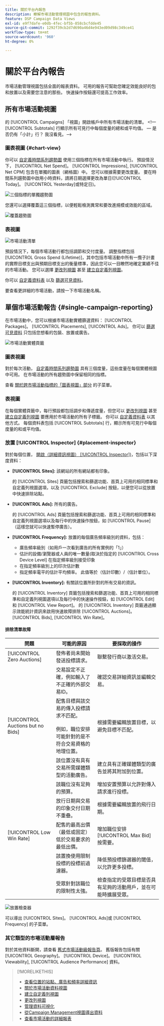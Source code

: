 ```yaml
---
title: 關於平台內報告
description: 瞭解市場活動管理視圖中包含的報告資料。
feature: DSP Campaign Data Views
exl-id: e9f7dafe-e0db-4fec-bf5b-858cbcfdde45
source-git-commit: 1292f39cb2d7d690a46d4e943ed09d98c349ce41
workflow-type: tm+mt
source-wordcount: '960'
ht-degree: 0%

---
```


# 關於平台內報告

<!-- rename "About Performance Reports in Campaign Management Views?" -->
市場活動管理視圖包括全面的報表資料。 可用的報告可幫助您確定效能良好的包和放置以及需要您注意的那些。 快速操作按鈕還可提高工作效率。

## 所有市場活動視圖

的 [!UICONTROL Campaigns] 「視圖」開啟帳戶中所有市場活動的清單。 &lt;!— [!UICONTROL Subtotals] 行顯示所有可見行中每個度量的總和或平均值。  — 是否仍有「小計」行？ 我沒看見。—>

### 圖表視圖 {#chart-view}

你可以 [自定義時間系列趨勢圖](campaign-data-visualization-manage.md) 使用三個指標在所有市場活動中執行。 預設情況下， [!UICONTROL Net Spend]。 [!UICONTROL Impressions], [!UICONTROL Net CPM] 包含在單獨的圖表（網格圖）中。 您可以根據需要更改度量。 要在時間系列趨勢圖中啟用小時資料，請將日期選擇更改為單日([!UICONTROL Today]。 [!UICONTROL Yesterday]或特定日)。

![三個指標的單獨趨勢圖](/help/dsp/assets/trend-chart-separate.png)

您還可以選擇覆蓋這三個指標，以便輕鬆檢測異常和要改進規模或效能的區域。

![覆蓋趨勢圖](/help/dsp/assets/trend-chart.png)

### 表視圖

![市場活動清單](/help/dsp/assets/campaigns-list.png)

預設情況下，每個市場活動行都包括調節和交付度量。 調整指標包括 [!UICONTROL Gross Spend (Lifetime)]，其中包括市場活動中所有一攬子計畫的實際目標支出與預期目標支出的衡量標準，因此您可以一目瞭然地確定業績不佳的市場活動。 您可以選擇 [更改列視圖](column-view-change.md) 甚至 [建立自定義列視圖](column-view-create.md)。

你可以 [自定義資料表](campaign-data-views-about.md) 以及 [篩選可見資料](campaign-data-filter.md)。

要查看更詳細的市場活動，請按一下市場活動名稱。

## 單個市場活動報告 {#single-campaign-reporting}

在市場活動中，您可以根據市場活動實體篩選資料： [!UICONTROL Packages]。 [!UICONTROL Placements], [!UICONTROL Ads]。 你可以 [篩選可見資料](campaign-data-filter.md) 只包括您想看的包裝、放置或廣告。

![市場活動實體頁籤](/help/dsp/assets/campaign-subtabs.png)

### 圖表視圖

對於每次活動， [自定義時間系列趨勢圖](campaign-data-visualization-manage.md) 具有三個度量，這些度量在每個實體視圖中可用。 在市場活動的所有趨勢圖中保留相同的指標。

查看 [關於跨市場活動指標的「圖表視圖」部分](#chart-view) 的子菜單。

### 表視圖

在每個實體頁籤中，每行預設都包括調步和傳遞度量，但您可以 [更改列視圖](column-view-change.md) 甚至 [建立自定義列視圖](column-view-create.md) 要應用於市場活動的所有子標籤。 你可以 [自定義資料表](campaign-data-views-about.md) 以其他方式。 每個資料表包括 [!UICONTROL Subtotals] 行，顯示所有可見行中每個度量的和或平均值。

### 放置 [!UICONTROL Inspector] {#placement-inspector}

對於每個位置， [開啟（詳細資訊視圖） [!UICONTROL Inspector])](placement-details-view.md)，包括以下深度資料：

* **[!UICONTROL Sites]:** 該網站的所有網站都有印象。

   的 [!UICONTROL Sites] 頁籤包括搜索和篩選功能、首頁上可用的相同標準和自定義列視圖選項，以及 [!UICONTROL Exclude] 按鈕，以便您可以從放置中快速排除站點。

* **[!UICONTROL Ads]:** 所有的廣告。

   的 [!UICONTROL Ads] 頁籤包括搜索和篩選功能、首頁上可用的相同標準和自定義列視圖選項以及每行中的快速操作按鈕，如 [!UICONTROL Pause] （這樣您就可以快速暫停廣告）。

* **[!UICONTROL Frequency]:** 放置的每個廣告頻率級別的資料，包括：
   * 廣告頻率級別（如用戶一次看到廣告的所有實例的「1」）
   * 估計的設備/瀏覽器或人員的唯一數量(取決於指定的 [!UICONTROL Cross Device Level] 在指定頻率級別接受印象
   * 在指定頻率級別上的印次估計數
   * 指定頻率電平的估計平均頻率。 此值等於（估計印數）/（估計單位）。

* **[!UICONTROL Inventory]:** 有關該位置所針對的所有交易的資訊。

   的 [!UICONTROL Inventory] 頁籤包括搜索和篩選功能、首頁上可用的相同標準和自定義列視圖選項以及每行中的快速操作按鈕，如 [!UICONTROL Edit] 和 [!UICONTROL View Report]。 的 [!UICONTROL Inventory] 頁籤通過顯示效能統計資訊來啟用快速故障排除 [!UICONTROL Auctions]。 [!UICONTROL Bids], [!UICONTROL Win Rate]。

#### 排除清單故障

| 問題 | 可能的原因 | 要採取的操作 |
| -----------| ---------- | ---------- |
| [!UICONTROL Zero Auctions] | 發佈者尚未開始發送投標請求。 | 聯繫發行商以激活交易。 |
|  | 交易設定不正確，例如輸入了不正確的外部交易ID。 | 確認交易詳細資訊並編輯交易。 |
| [!UICONTROL Auctions but no Bids] | 配售目標與該交易的傳入投標請求不匹配。 <br><br> 例如，職位安排可能針對的是不符合交易資格的地理位置。 | 根據需要編輯放置目標，以避免目標不匹配。 |
|  | 該位置沒有具有交易所需媒體類型的活動廣告。 | 建立具有正確媒體類型的廣告並將其附加到位置。 |
|  | 該職位沒有足夠的預算。 | 增加安置預算以允許對傳入請求進行投標。 |
|  | 放行日期與交易的印象交付日期不重疊。 | 根據需要編輯放置的飛行日期。 |
| [!UICONTROL Low Win Rate] | 配售的最高出價（最低或固定）低於交易要求的最低出價。 | 增加職位安排 [!UICONTROL Max Bid] 按需要。 |
|  | 該置換使用限制投標的投標前過濾器。 | 降低預投標篩選器的閾值，以允許更多投標。 |
|  | 受眾針對該職位的限制性太強。 | 檢查指定的受眾目標是否具有足夠的活動用戶，並在可能時擴展受眾。 |

![放置檢查器](/help/dsp/assets/placement-inspector.png)

可以導出 [!UICONTROL Sites]。 [!UICONTROL Ads]或 [!UICONTROL Frequency] 的子菜單。

### 其它類型的市場活動層報告

對於其他資料斷開，請查看 [舊式市場活動級報告頁](/help/dsp/campaign-management/campaigns/campaign-view-report.md)。 舊版報告包括有關 [!UICONTROL Geography]。 [!UICONTROL Device]。 [!UICONTROL Viewability], [!UICONTROL Audience Performance] 資料。

>[!MORELIKETHIS]
>
>* [查看位置的站點、廣告和頻率詳細資訊](placement-details-view.md)
>* [關於市場活動資料視圖](campaign-data-views-about.md)
>* [建立自定義列視圖](column-view-create.md)
>* [更改列視圖](column-view-change.md)
>* [管理資料可視化](campaign-data-visualization-manage.md)
>* [從Campaign Management視圖導出資料](campaign-export-data.md)
>* [查看市場活動的詳細報表](/help/dsp/campaign-management/campaigns/campaign-view-report.md)

